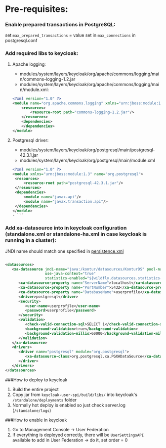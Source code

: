 # Pre-requisites:

### Enable prepared transactions in PostgreSQL:
set <code>max_prepared_transactions</code> = value set in <code>max_connections</code> in postgresql.conf

### Add required libs to keycloak:

1. Apache logging:
    - modules/system/layers/keycloak/org/apache/commons/logging/main/commons-logging-1.2.jar
    - modules/system/layers/keycloak/org/apache/commons/logging/main/module.xml:
   ```xml
   <?xml version="1.0" ?>
   <module name="org.apache.commons.logging" xmlns="urn:jboss:module:1.3">
       <resources>
           <resource-root path="commons-logging-1.2.jar"/>
       </resources>
       <dependencies>
       </dependencies>
   </module>
   ```

2. Postgresql driver:
    - modules/system/layers/keycloak/org/postgresql/main/postgresql-42.3.1.jar
    - modules/system/layers/keycloak/org/postgresql/main/module.xml
   ```xml
   <?xml version="1.0" ?>
   <module xmlns="urn:jboss:module:1.3" name="org.postgresql">
    <resources>
        <resource-root path="postgresql-42.3.1.jar"/>
    </resources>
    <dependencies>
        <module name="javax.api"/>
        <module name="javax.transaction.api"/>
    </dependencies>
   </module>
   - ```

### Add xa-datasource into <datasources> in keycloak configuration (standalone.xml or standalone-ha.xml in case keycloak is running in a cluster):
JNDI name should match one specified in [persistence.xml](src/main/resources/META-INF/persistence.xml)

```xml

<datasources>
   <xa-datasource jndi-name="java:/kontur/datasources/KonturDS" pool-name="KonturDS" enabled="true"
                  use-java-context="true"
                  statistics-enabled="${wildfly.datasources.statistics-enabled:${wildfly.statistics-enabled:false}}">
      <xa-datasource-property name="ServerName">localhost</xa-datasource-property>
      <xa-datasource-property name="PortNumber">5432</xa-datasource-property>
      <xa-datasource-property name="DatabaseName">userprofile</xa-datasource-property>
      <driver>postgresql</driver>
      <security>
         <user-name>userprofile</user-name>
         <password>userprofile</password>
      </security>
      <validation>
         <check-valid-connection-sql>SELECT 1</check-valid-connection-sql>
         <background-validation>true</background-validation>
         <background-validation-millis>60000</background-validation-millis>
      </validation>
   </xa-datasource>
   <drivers>
      <driver name="postgresql" module="org.postgresql">
         <xa-datasource-class>org.postgresql.xa.PGXADataSource</xa-datasource-class>
      </driver>
   </drivers>
</datasources>
```

###How to deploy to keycloak
1. Build the entire project
2. Copy jar from <code>keycloak-user-spi/build/libs/</code> into keycloak's <code>/standalone/deployments</code> folder
3. Normally hot deploy is enabled so just check server.log (<code>/standalone/logs</code>)

###How to enable in keycloak
1. Go to Management Console -> User Federation
2. If everything is deployed correctly, there will be <code>UserSettingsAPI</code> available to add in User Federation -> do it, set order = 0